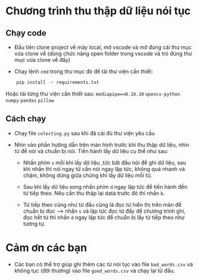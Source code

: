 # Chương trình thu thập dữ liệu nói tục

## Chạy code
- Đầu tiên clone project về máy local, mở vscode và mở đúng cái thư mục vừa clone về (dùng chức năng open folder trong vscode và trỏ đúng thư mục vừa clone về đấy)

- Chạy lệnh `cmd` trong thư mục đó để tải thư viện cần thiết:

```bash
    pip install -r requirements.txt
```

Hoặc tải từng thư viện cần thiết sau:
    `mediapipe==0.10.10` `opencv-python` `numpy` `pandas` `pillow`

## Cách chạy

- Chạy file `colecting.py` sau khi đã cài đủ thư viện yêu cầu

- Nhìn vào phần hướng dẫn trên màn hình trước khi thu thập dữ liệu, nhìn từ để nói và chuẩn bị nói. Tiến hành lấy dữ liệu cụ thể như sau:

    - Nhấn phím `s` mỗi khi lấy dữ liệu ,tức bắt đầu nói để ghi dữ liệu, sau khi nhấn thì nói ngay từ cần nói ngay lập tức, không quá nhanh và chậm, không dừng giữa chừng khi lấy dữ liệu mỗi từ. 
    - Sau khi lấy dữ liệu xong nhấn phím `d` ngay lập tức để tiến hành đến từ tiếp theo. Nếu cần thu thập lại data trước đó thì nhấn `b`.

    - Từ tiếp theo cũng như từ đầu cũng là đọc từ hiển thị trên màn để chuẩn bị đọc --> nhấn `s` và lập tức đọc từ đấy để chương trình ghi, đọc hết từ thì nhấn `d` ngay lập tức để chuẩn bị lấy từ tiếp theo như tương tự.

# Cảm ơn các bạn
- Các bạn có thể trợ giúp ghi thêm các từ nói tục vào file `bad_words.csv` và không tục (đời thường) vào file `good_words.csv` và chạy lại từ đầu.

